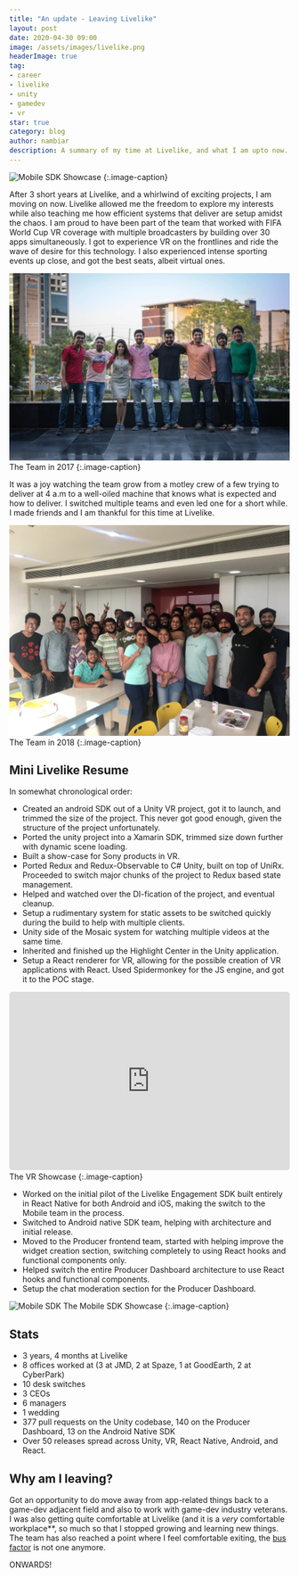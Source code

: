 ```yaml
---
title: "An update - Leaving Livelike"
layout: post
date: 2020-04-30 09:00
image: /assets/images/livelike.png
headerImage: true
tag:
- career
- livelike
- unity
- gamedev
- vr
star: true
category: blog
author: nambiar
description: A summary of my time at Livelike, and what I am upto now.
---
```


![Mobile SDK](/assets/images/livelike.gif)
Showcase
{:.image-caption}

After 3 short years at Livelike, and a whirlwind of exciting projects, I am moving on now. Livelike allowed me the freedom to explore my interests while also teaching me how efficient systems that deliver are setup amidst the chaos. I am proud to have been part of the team that worked with FIFA World Cup VR coverage with multiple broadcasters by building over 30 apps simultaneously. I got to experience VR on the frontlines and ride the wave of desire for this technology. I also experienced intense sporting events up close, and got the best seats, albeit virtual ones.

![Livelike India 2017](/assets/images/livelike_og.jpg)
The Team in 2017
{:.image-caption}

It was a joy watching the team grow from a motley crew of a few trying to deliver at 4 a.m to a well-oiled machine that knows what is expected and how to deliver. I switched multiple teams and even led one for a short while. I made friends and I am thankful for this time at Livelike.

![Livelike India 2018](/assets/images/livelike_2018.jpg)
The Team in 2018
{:.image-caption}

## Mini Livelike Resume

In somewhat chronological order:

* Created an android SDK out of a Unity VR project, got it to launch, and trimmed the size of the project. This never got good enough, given the structure of the project unfortunately.
* Ported the unity project into a Xamarin SDK, trimmed size down further with dynamic scene loading.
* Built a show-case for Sony products in VR.
* Ported Redux and Redux-Observable to C# Unity, built on top of UniRx. Proceeded to switch major chunks of the project to Redux based state management.
* Helped and watched over the DI-fication of the project, and eventual cleanup.
* Setup a rudimentary system for static assets to be switched quickly during the build to help with multiple clients.
* Unity side of the Mosaic system for watching multiple videos at the same time.
* Inherited and finished up the Highlight Center in the Unity application.
* Setup a React renderer for VR, allowing for the possible creation of VR applications with React. Used Spidermonkey for the JS engine, and got it to the POC stage.

<iframe src="https://player.vimeo.com/video/418974325?autoplay=1&amp;amp;dnt=1&amp;app_id=122963" allow="autoplay; fullscreen" allowfullscreen="" title="LiveLike VR - Bring Home The Game" id="fitvid0" frameborder="0" style="max-width: 100%; width: 640px; height: 320px; border-radius: 5px;">
</iframe>
The VR Showcase
{:.image-caption}

* Worked on the initial pilot of the Livelike Engagement SDK built entirely in React Native for both Android and iOS, making the switch to the Mobile team in the process.
* Switched to Android native SDK team, helping with architecture and initial release.
* Moved to the Producer frontend team, started with helping improve the widget creation section, switching completely to using React hooks and functional components only.
* Helped switch the entire Producer Dashboard architecture to use React hooks and functional components.
* Setup the chat moderation section for the Producer Dashboard.

![Mobile SDK](/assets/images/livelike_mobile.gif)
The Mobile SDK Showcase
{:.image-caption}

## Stats

* 3 years, 4 months at Livelike
* 8 offices worked at (3 at JMD, 2 at Spaze, 1 at GoodEarth, 2 at CyberPark)
* 10 desk switches
* 3 CEOs
* 6 managers
* 1 wedding
* 377 pull requests on the Unity codebase, 140 on the Producer Dashboard, 13 on the Android Native SDK
* Over 50 releases spread across Unity, VR, React Native, Android, and React.

## Why am I leaving?

Got an opportunity to do move away from app-related things back to a game-dev adjacent field and also to work with game-dev industry veterans. I was also getting quite comfortable at Livelike (and it is a *very* comfortable workplace**, so much so that I stopped growing and learning new things. The team has also reached a point where I feel comfortable exiting, the [bus factor](https://en.wikipedia.org/wiki/Bus_factor) is not one anymore.

ONWARDS!
